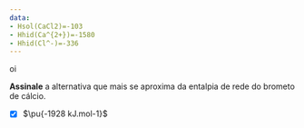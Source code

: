 ```yaml
---
data:
- Hsol(CaCl2)=-103
- Hhid(Ca^{2+})=-1580
- Hhid(Cl^-)=-336
---
```


oi

**Assinale** a alternativa que mais se aproxima da entalpia de rede do brometo de cálcio.

- [x] $\pu{-1928 kJ.mol-1}$

